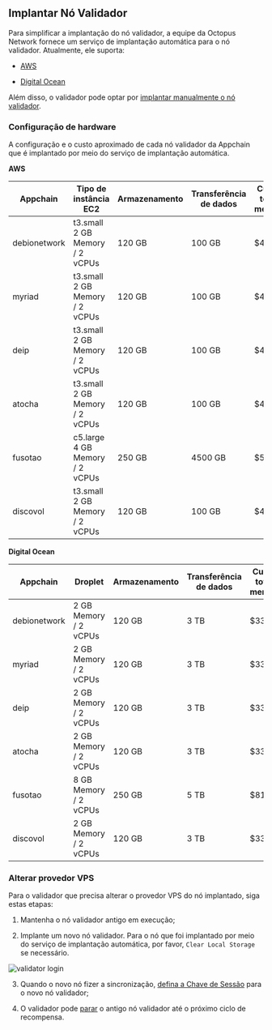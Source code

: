 ## Implantar Nó Validador

Para simplificar a implantação do nó validador, a equipe da Octopus Network fornece um serviço de implantação automática para o nó validador. Atualmente, ele suporta: 

* [AWS](validator-deploy-aws.md)

* [Digital Ocean](validator-deploy-do.md) 

Além disso, o validador pode optar por [implantar manualmente o nó validador](./validator-deploy-manually.md).

### Configuração de hardware

A configuração e o custo aproximado de cada nó validador da Appchain que é implantado por meio do serviço de implantação automática.

**AWS**

| Appchain | Tipo de instância EC2  | Armazenamento | Transferência de dados | Custo total mensal |
|------|------|------|------|------|
| debionetwork | t3.small 2 GB Memory / 2 vCPUs  | 120 GB | 100 GB | $45 |
| myriad | t3.small 2 GB Memory / 2 vCPUs  | 120 GB | 100 GB | $45 |
| deip | t3.small 2 GB Memory / 2 vCPUs  | 120 GB | 100 GB | $45 |
| atocha | t3.small 2 GB Memory / 2 vCPUs | 120 GB | 100 GB | $45 |
| fusotao | c5.large 4 GB Memory / 2 vCPUs  | 250 GB | 4500 GB | $509 |
| discovol | t3.small 2 GB Memory / 2 vCPUs | 120 GB | 100 GB | $45 |


**Digital Ocean**

| Appchain | Droplet  | Armazenamento | Transferência de dados | Custo total mensal |
|------|------|------|------|------|
| debionetwork | 2 GB Memory / 2 vCPUs  | 120 GB | 3 TB | $33 |
| myriad | 2 GB Memory / 2 vCPUs  | 120 GB | 3 TB | $33 |
| deip | 2 GB Memory / 2 vCPUs  | 120 GB | 3 TB | $33 |
| atocha | 2 GB Memory / 2 vCPUs | 120 GB | 3 TB | $33 |
| fusotao |  8 GB Memory / 2 vCPUs  | 250 GB | 5 TB | $81 |
| discovol |  2 GB Memory / 2 vCPUs | 120 GB | 3 TB | $33 |

### Alterar provedor VPS

Para o validador que precisa alterar o provedor VPS do nó implantado, siga estas etapas:

1. Mantenha o nó validador antigo em execução;

2. Implante um novo nó validador. Para o nó que foi implantado por meio do serviço de implantação automática, por favor, `Clear Local Storage` se necessário.

![validator login](https://docs.oct.network/assets/img/validator_clear_local.86b686a4.jpg)

3. Quando o novo nó fizer a sincronização, [defina a Chave de Sessão](https://docs.oct.network/maintain/validator-register.html#set-session-key) para o novo nó validador;

4. O validador pode [parar](https://docs.oct.network/maintain/validator-register.html#stop-the-validator-node) o antigo nó validador até o próximo ciclo de recompensa.
